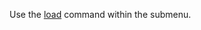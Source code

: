 Use the [load](https://openbb-finance.github.io/OpenBBTerminal/stocks/load/) command within the submenu.
